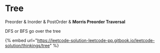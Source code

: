 # Tree

Preorder & Inorder & PostOrder & **Morris Preorder Traversal**

DFS or BFS go over the tree

{% embed url="https://leetcode-solution-leetcode-pp.gitbook.io/leetcode-solution/thinkings/tree" %}



